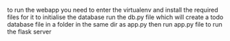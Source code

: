 to run the webapp you need to enter the virtualenv and install the required files for it 
to initialise the database run the db.py file which will create a todo database file in a folder in the same dir as app.py
then run app.py file to run the flask server
